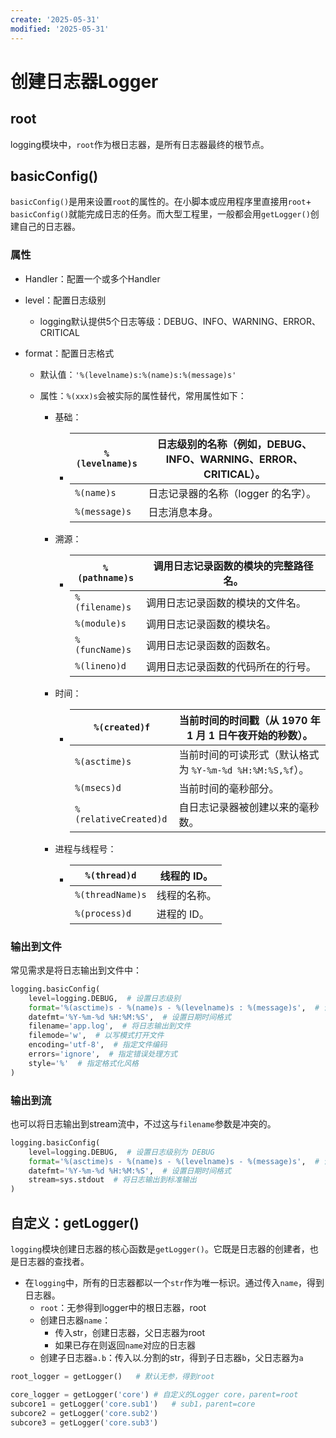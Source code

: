 ```yaml
---
create: '2025-05-31'
modified: '2025-05-31'
---
```


# 创建日志器Logger

## root

logging模块中，`root`作为根日志器，是所有日志器最终的根节点。

## basicConfig()

`basicConfig()`是用来设置`root`的属性的。在小脚本或应用程序里直接用`root`+ `basicConfig()`就能完成日志的任务。而大型工程里，一般都会用`getLogger()`创建自己的日志器。

### 属性

* Handler：配置一个或多个Handler

* level：配置日志级别

    * logging默认提供5个日志等级：DEBUG、INFO、WARNING、ERROR、CRITICAL

* format：配置日志格式

    * 默认值：`'%(levelname)s:%(name)s:%(message)s'`

    * 属性：`%(xxx)s`会被实际的属性替代，常用属性如下：

        * 基础：

            * | `%(levelname)s` | 日志级别的名称（例如，DEBUG、INFO、WARNING、ERROR、CRITICAL）。 |
                | --------------- | ------------------------------------------------------------ |
                | `%(name)s`      | 日志记录器的名称（logger 的名字）。                          |
                | `%(message)s`   | 日志消息本身。                                               |

        * 溯源：

            * | `%(pathname)s` | 调用日志记录函数的模块的完整路径名。 |
                | -------------- | ------------------------------------ |
                | `%(filename)s` | 调用日志记录函数的模块的文件名。     |
                | `%(module)s`   | 调用日志记录函数的模块名。           |
                | `%(funcName)s` | 调用日志记录函数的函数名。           |
                | `%(lineno)d`   | 调用日志记录函数的代码所在的行号。   |

        * 时间：

            * | `%(created)f`         | 当前时间的时间戳（从 1970 年 1 月 1 日午夜开始的秒数）。  |
                | --------------------- | --------------------------------------------------------- |
                | `%(asctime)s`         | 当前时间的可读形式（默认格式为 `%Y-%m-%d %H:%M:%S,%f`）。 |
                | `%(msecs)d`           | 当前时间的毫秒部分。                                      |
                | `%(relativeCreated)d` | 自日志记录器被创建以来的毫秒数。                          |

        * 进程与线程号：

            * | `%(thread)d`     | 线程的 ID。  |
                | ---------------- | ------------ |
                | `%(threadName)s` | 线程的名称。 |
                | `%(process)d`    | 进程的 ID。  |

### 输出到文件

常见需求是将日志输出到文件中：

```python
logging.basicConfig(
    level=logging.DEBUG,  # 设置日志级别
    format='%(asctime)s - %(name)s - %(levelname)s : %(message)s',  # 设置日志格式
    datefmt='%Y-%m-%d %H:%M:%S',  # 设置日期时间格式
    filename='app.log',  # 将日志输出到文件
    filemode='w',  # 以写模式打开文件
    encoding='utf-8',  # 指定文件编码
    errors='ignore',  # 指定错误处理方式
    style='%'  # 指定格式化风格
)
```

### 输出到流

也可以将日志输出到stream流中，不过这与`filename`参数是冲突的。

```python
logging.basicConfig(
    level=logging.DEBUG,  # 设置日志级别为 DEBUG
    format='%(asctime)s - %(name)s - %(levelname)s - %(message)s',  # 设置日志格式
    datefmt='%Y-%m-%d %H:%M:%S',  # 设置日期时间格式
    stream=sys.stdout  # 将日志输出到标准输出
)
```

## 自定义：getLogger()

`logging`模块创建日志器的核心函数是`getLogger()`。它既是日志器的创建者，也是日志器的查找者。

* 在`logging`中，所有的日志器都以一个`str`作为唯一标识。通过传入`name`，得到日志器。
    * `root`：无参得到logger中的根日志器，root
    * 创建日志器`name`：
        * 传入str，创建日志器，父日志器为root
        * 如果已存在则返回`name`对应的日志器
    * 创建子日志器`a.b`：传入以.分割的str，得到子日志器`b`，父日志器为`a`

```python
root_logger = getLogger()	# 默认无参，得到root

core_logger = getLogger('core')	# 自定义的Logger core，parent=root
subcore1 = getLogger('core.sub1')	# sub1，parent=core
subcore2 = getLogger('core.sub2')
subcore3 = getLogger('core.sub3')
```